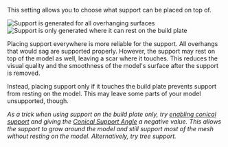 This setting allows you to choose what support can be placed on top of.

![Support is generated for all overhanging surfaces](images/support_type_everywhere.png)
![Support is only generated where it can rest on the build plate](images/support_type_touching_buildplate.png)

Placing support everywhere is more reliable for the support. All overhangs that would sag are supported properly. However, the support may rest on top of the model as well, leaving a scar where it touches. This reduces the visual quality and the smoothness of the model's surface after the support is removed.

Instead, placing support only if it touches the build plate prevents support from resting on the model. This may leave some parts of your model unsupported, though.

*As a trick when using support on the build plate only, try [enabling conical support](support_conical_enabled.md) and giving the [Conical Support Angle](support_conical_angle.md) a negative value. This allows the support to grow around the model and still support most of the mesh without resting on the model. Alternatively, try tree support.*
